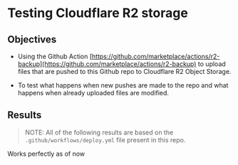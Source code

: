 # Testing Cloudflare R2 storage

## Objectives

- Using the Github Action [https://github.com/marketplace/actions/r2-backup](https://github.com/marketplace/actions/r2-backup) to upload files that are pushed to this Github repo to Cloudflare R2 Object Storage.

- To test what happens when new pushes are made to the repo and what happens when already uploaded files are modified.

## Results

> NOTE: All of the following results are based on the `.github/workflows/deploy.yml` file present in this repo.

Works perfectly as of now

